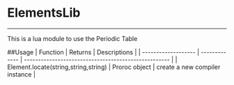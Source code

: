 # ElementsLib
---
This is a lua module to use the Periodic Table

##Usage
| Function            | Returns       | Descriptions                                         |
| ------------------- | ------------- | ---------------------------------------------------- |
| Element.locate(string,string,string)    | Proroc object | create a new compiler instance                       |
